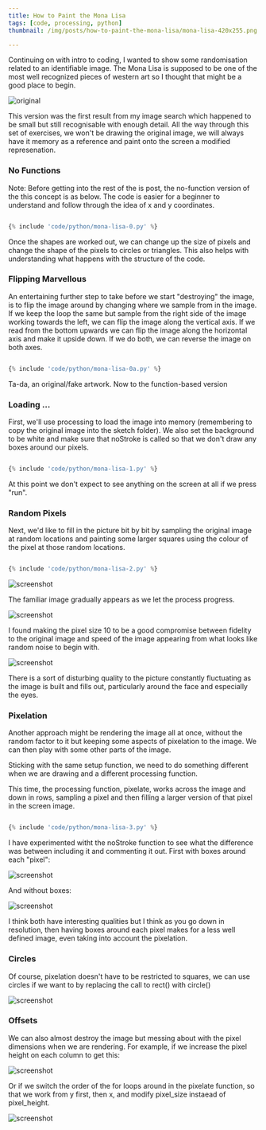 ```yaml
---
title: How to Paint the Mona Lisa
tags: [code, processing, python]
thumbnail: /img/posts/how-to-paint-the-mona-lisa/mona-lisa-420x255.png

---
```


Continuing on with intro to coding, I wanted to show some randomisation related to an identifiable image. The Mona Lisa is supposed to be one of the most well
recognized pieces of western art so I thought that might be a good place to begin.

![original](/assets/img/posts/how-to-paint-the-mona-lisa/mona-lisa.png)

This version was the first result from my image search which happened to be small but still recognisable with enough detail. All the way through this set of exercises,
we won't be drawing the original image, we will always have it memory as a reference and paint onto the screen a modified represenation.

### No Functions

Note: Before getting into the rest of the is post, the no-function version of the this concept is as below. The code is easier for a beginner to understand and follow through the idea of x and y coordinates.

```python

{% include 'code/python/mona-lisa-0.py' %}

```

Once the shapes are worked out, we can change up the size of pixels and change the shape of the pixels to circles or triangles. This also helps with understanding what happens with the structure of the code.

### Flipping Marvellous

An entertaining further step to take before we start "destroying" the image, is to flip the image around by changing where we sample from in the image. If we keep the loop the same but sample from the right side of the image working towards the left, we can flip the image along the vertical axis.
If we read from the bottom upwards we can flip the image along the horizontal axis and make it upside down. If we do both, we can reverse the image on both axes.

```python

{% include 'code/python/mona-lisa-0a.py' %}

```

Ta-da, an original/fake artwork. Now to the function-based version

### Loading ...

First, we'll use processing to load the image into memory (remembering to copy the original image into the sketch folder). We also set the background to be white and make sure
that noStroke is called so that we don't draw any boxes around our pixels.

```python

{% include 'code/python/mona-lisa-1.py' %}

```

At this point we don't expect to see anything on the screen at all if we press "run".

### Random Pixels

Next, we'd like to fill in the picture bit by bit by sampling the original image at random locations and
painting some larger squares using the colour of the pixel at those random locations.

```python

{% include 'code/python/mona-lisa-2.py' %}

```

![screenshot](/assets/img/posts/how-to-paint-the-mona-lisa/art-1.png)

The familiar image gradually appears as we let the process progress.

![screenshot](/assets/img/posts/how-to-paint-the-mona-lisa/art-2.png)

I found making the pixel size 10 to be a good compromise between fidelity to the
original image and speed of the image appearing from what looks like random noise to begin with.

![screenshot](/assets/img/posts/how-to-paint-the-mona-lisa/art-3.png)

There is a sort of disturbing quality to the picture constantly fluctuating as the image is built and fills out,
particularly around the face and especially the eyes.

### Pixelation

Another approach might be rendering the image all at once, without the random factor to it but keeping some aspects of pixelation to the image.
We can then play with some other parts of the image.

Sticking with the same setup function, we need to do something different when we are drawing and a different processing function.

This time, the processing function, pixelate, works across the image and down in rows, sampling a pixel and then filling a larger version of that pixel
in the screen image.

```python

{% include 'code/python/mona-lisa-3.py' %}

```

I have experimented witht the noStroke function to see what the difference was between including it and commenting it out. First with boxes around each "pixel":

![screenshot](/assets/img/posts/how-to-paint-the-mona-lisa/art-4.png)

And without boxes:

![screenshot](/assets/img/posts/how-to-paint-the-mona-lisa/art-5.png)

I think both have interesting qualities but I think as you go down in resolution, then having boxes around each pixel makes for a less well defined image, even taking into
account the pixelation.

### Circles

Of course, pixelation doesn't have to be restricted to squares, we can use circles if we want to by replacing the call to rect() with circle()

![screenshot](/assets/img/posts/how-to-paint-the-mona-lisa/art-6.png)

### Offsets

We can also almost destroy the image but messing about with the pixel dimensions when we are rendering. For example, if we increase the pixel height on each column to get this:

![screenshot](/assets/img/posts/how-to-paint-the-mona-lisa/art-7.png)

Or if we switch the order of the for loops around in the pixelate function, so that we work from y first, then x, and modify pixel_size instaead of pixel_height.

![screenshot](/assets/img/posts/how-to-paint-the-mona-lisa/art-8.png)
